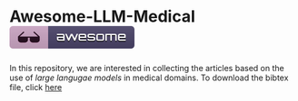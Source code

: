 # Awesome-LLM-Medical [![Awesome](figures/awesome.svg)](https://github.com/Debodeep94/Awesome-LLM-Medical)

In this repository, we are interested in collecting the articles based on the use of *large langugae models* in medical domains. To download the bibtex file, click [here](https://raw.githubusercontent.com/Debodeep94/Awesome-LLM-Medical/main/llm_medical.bib)